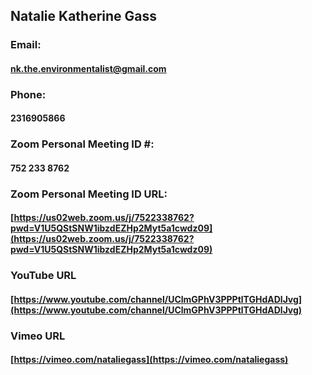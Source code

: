 ## Natalie Katherine Gass
### Email:
#### <nk.the.environmentalist@gmail.com>
### Phone:
#### 2316905866
### Zoom Personal Meeting ID #:
#### 752 233 8762
### Zoom Personal Meeting ID URL:
#### [https://us02web.zoom.us/j/7522338762?pwd=V1U5QStSNW1ibzdEZHp2Myt5a1cwdz09](https://us02web.zoom.us/j/7522338762?pwd=V1U5QStSNW1ibzdEZHp2Myt5a1cwdz09)
### YouTube URL
#### [https://www.youtube.com/channel/UClmGPhV3PPPtlTGHdADlJvg](https://www.youtube.com/channel/UClmGPhV3PPPtlTGHdADlJvg)
### Vimeo URL
#### [https://vimeo.com/nataliegass](https://vimeo.com/nataliegass)	
